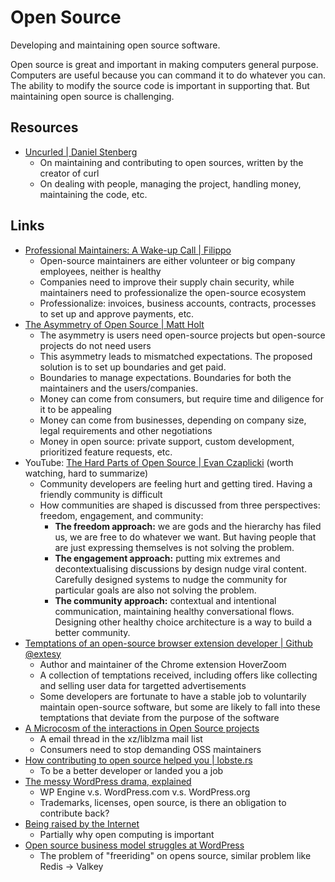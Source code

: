 # Open Source

Developing and maintaining open source software.

Open source is great and important in making computers general purpose.
Computers are useful because you can command it to do whatever you can. The
ability to modify the source code is important in supporting that. But
maintaining open source is challenging.

## Resources

- [Uncurled | Daniel Stenberg](https://un.curl.dev/)
  - On maintaining and contributing to open sources, written by the creator of
    curl
  - On dealing with people, managing the project, handling money, maintaining
    the code, etc.

## Links

- [Professional Maintainers: A Wake-up Call | Filippo](https://words.filippo.io/professional-maintainers/)
  - Open-source maintainers are either volunteer or big company employees,
    neither is healthy
  - Companies need to improve their supply chain security, while maintainers
    need to professionalize the open-source ecosystem
  - Professionalize: invoices, business accounts, contracts, processes to set up
    and approve payments, etc.
- [The Asymmetry of Open Source | Matt Holt](https://matt.life/writing/the-asymmetry-of-open-source)
  - The asymmetry is users need open-source projects but open-source projects do
    not need users
  - This asymmetry leads to mismatched expectations. The proposed solution is to
    set up boundaries and get paid.
  - Boundaries to manage expectations. Boundaries for both the maintainers and
    the users/companies.
  - Money can come from consumers, but require time and diligence for it to be
    appealing
  - Money can come from businesses, depending on company size, legal
    requirements and other negotiations
  - Money in open source: private support, custom development, prioritized
    feature requests, etc.
- YouTube:
  [The Hard Parts of Open Source | Evan Czaplicki](https://youtu.be/o_4EX4dPppA)
  (worth watching, hard to summarize)
  - Community developers are feeling hurt and getting tired. Having a friendly
    community is difficult
  - How communities are shaped is discussed from three perspectives: freedom,
    engagement, and community:
    - **The freedom approach:** we are gods and the hierarchy has filed us, we
      are free to do whatever we want. But having people that are just
      expressing themselves is not solving the problem.
    - **The engagement approach:** putting mix extremes and decontextualising
      discussions by design nudge viral content. Carefully designed systems to
      nudge the community for particular goals are also not solving the problem.
    - **The community approach:** contextual and intentional communication,
      maintaining healthy conversational flows. Designing other healthy choice
      architecture is a way to build a better community.
- [Temptations of an open-source browser extension developer | Github @extesy](https://github.com/extesy/hoverzoom/discussions/670)
  - Author and maintainer of the Chrome extension HoverZoom
  - A collection of temptations received, including offers like collecting and
    selling user data for targetted advertisements
  - Some developers are fortunate to have a stable job to voluntarily maintain
    open-source software, but some are likely to fall into these temptations
    that deviate from the purpose of the software
- [A Microcosm of the interactions in Open Source projects](https://robmensching.com/blog/posts/2024/03/30/a-microcosm-of-the-interactions-in-open-source-projects/)
  - A email thread in the xz/liblzma mail list
  - Consumers need to stop demanding OSS maintainers
- [How contributing to open source helped you | lobste.rs](https://lobste.rs/s/4lplbe/how_contributing_open_source_helped_you)
  - To be a better developer or landed you a job
- [The messy WordPress drama, explained](https://www.theverge.com/2024/9/27/24256361/wordpress-wp-engine-drama-explained-matt-mullenweg)
  - WP Engine v.s. WordPress.com v.s. WordPress.org
  - Trademarks, licenses, open source, is there an obligation to contribute
    back?
- [Being raised by the Internet](https://jimmyhmiller.github.io/raised)
  - Partially why open computing is important
- [Open source business model struggles at WordPress](https://blog.pragmaticengineer.com/wordpress-struggles/)
  - The problem of "freeriding" on opens source, similar problem like Redis →
    Valkey

